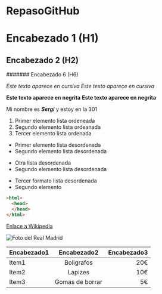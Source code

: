 # RepasoGitHub 
# Encabezado 1 (H1)
## Encabezado 2 (H2)
####### Encabezado 6 (H6)

*Este texto aparece en cursiva*
_Este texto aparece en cursiva_


**Este texto aparece en negrita**
__Este texto aparece en negrita__

Mi nombre es *__Sergi__* y estoy en la 301

1. Primer elemento lista ordeneada
2. Segundo elemento lista ordeanada
3. Tercer elemento lista ordenada


* Primer elemento lista desordenada
* Segundo elemento lista desordenada


- Otra lista desordenada
- Segundo elemento lista desordenada

+ Tercer formato lista desordenada
+ Segundo elemento


```html
<html>
  <head>
  </head>
</html>
```

[Enlace a Wikipedia](https://es.wikipedia.org "Haciendo clic vas a la pagina de Wikipedia")

![Foto del Real Madrid](https://github.com/Sergi-Rafael/RepasoGitHub/blob/main/RealMadrid.png "Haciendo clic vas a la foto")


| Encabezado1 | Encabezado2 | Encabezado3 |
| ----------- |:-----------:| -----------: |
| Item1 | Boligrafos | 20€ |
| Item2 | Lapizes | 10€ |
| Item3 | Gomas de borrar | 5€ |

